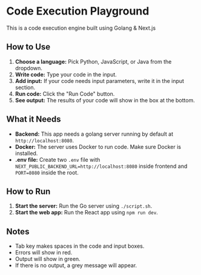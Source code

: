 # Code Execution Playground

This is a code execution engine built using Golang & Next.js

## How to Use

1.  **Choose a language:** Pick Python, JavaScript, or Java from the dropdown.
2.  **Write code:** Type your code in the input.
3.  **Add input:** If your code needs input parameters, write it in the input section.
4.  **Run code:** Click the "Run Code" button.
5.  **See output:** The results of your code will show in the box at the bottom.

## What it Needs

* **Backend:** This app needs a golang server running by default at `http://localhost:8080`.
* **Docker:** The server uses Docker to run code. Make sure Docker is installed.
* **.env file:** Create two `.env` file with `NEXT_PUBLIC_BACKEND_URL=http://localhost:8080` inside frontend and `PORT=8080` inside the root.

## How to Run

1.  **Start the server:** Run the Go server using `./script.sh`.
2.  **Start the web app:** Run the React app using `npm run dev`.

## Notes

* Tab key makes spaces in the code and input boxes.
* Errors will show in red.
* Output will show in green.
* If there is no output, a grey message will appear.